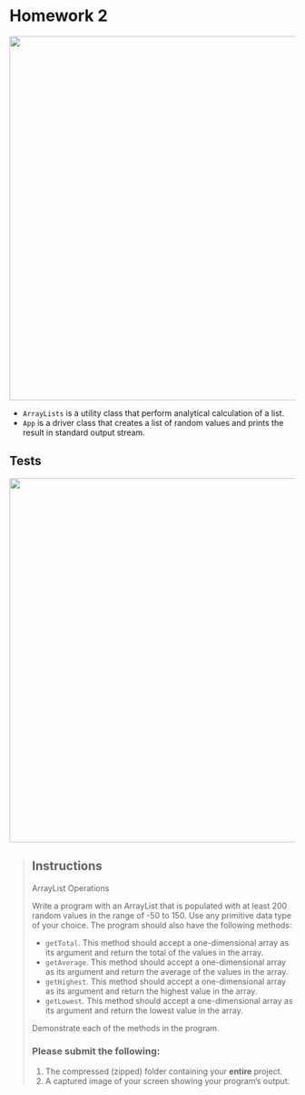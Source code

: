 # Homework 2

<img width="640" src="https://github.com/hendraanggrian/IIT-ITM510/raw/assets/assignments/hw2/app.png">

- `ArrayLists` is a utility class that perform analytical calculation of a list.
- `App` is a driver class that creates a list of random values and prints the
  result in standard output stream.

## Tests

<img width="640" src="https://github.com/hendraanggrian/IIT-ITM510/raw/assets/assignments/hw2/test1.png">

> ## Instructions
>
> ArrayList Operations
>
> Write a program with an ArrayList that is populated with at least 200 random
  values in the range of -50 to 150. Use any primitive data type of your choice.
  The program should also have the following methods:
>
> - `getTotal`. This method should accept a one-dimensional array as its
    argument and return the total of the values in the array.
> - `getAverage`. This method should accept a one-dimensional array as its
    argument and return the average of the values in the array.
> - `getHighest`. This method should accept a one-dimensional array as its
    argument and return the highest value in the array.
> - `getLowest`. This method should accept a one-dimensional array as its
    argument and return the lowest value in the array.
>
> Demonstrate each of the methods in the program.
>
> ### Please submit the following:
>
> 1. The compressed (zipped) folder containing your **entire** project.
> 2. A captured image of your screen showing your program’s output.
